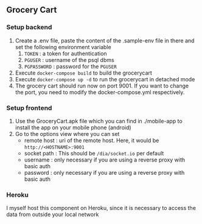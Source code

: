 ## Grocery Cart

### Setup backend

1. Create a .env file, paste the content of the .sample-env file in there and set the following environment variable
   1. `TOKEN` : a token for authentication
   2. `PGUSER` : username of the psql dbms
   3. `PGPASSWORD` : password for the `PGUSER`
2. Execute `docker-compose build` to build the grocerycart
3. Execute `docker-compose up -d` to run the grocerycart in detached mode
4. The grocery cart should run now on port 9001. If you want to change the port, you need to modify the docker-compose.yml respectively.

### Setup frontend

1. Use the GroceryCart.apk file which you can find in ./mobile-app to install the app on your mobile phone (android)
2. Go to the options view where you can set
    * remote host : uri of the remote host. Here, it would be `http://<HOSTNAME>:9001`
    * socket path : This should be `/dia/socket.io` per default
    * username : only necessary if you are using a reverse proxy with basic auth
    * password : only necessary if you are using a reverse proxy with basic auth


### Heroku
I myself host this component on Heroku, since it is necessary to access the data from outside your local network